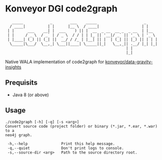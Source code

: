 # Konveyor DGI code2graph
```
   _____            _        ___    _____                     _     
  / ____|          | |      |__ \  / ____|                   | |    
 | |      ___    __| |  ___    ) || |  __  _ __  __ _  _ __  | |__  
 | |     / _ \  / _` | / _ \  / / | | |_ || '__|/ _` || '_ \ | '_ \ 
 | |____| (_) || (_| ||  __/ / /_ | |__| || |  | (_| || |_) || | | |
  \_____|\___/  \__,_| \___||____| \_____||_|   \__,_|| .__/ |_| |_|
                                                      | |           
                                                      |_|           
```

Native WALA implementation of code2graph for [konveyor/data-gravity-insights](https://github.com/konveyor/tackle-data-gravity-insights)

## Prequisits 
- Java 8 (or above)

## Usage

```man
./code2graph [-h] [-q] [-s <arg>]
Convert source code (project folder) or binary (*.jar, *.ear, *.war) to a
neo4j graph.

 -h,--help               Print this help message.
 -q,--quiet              Don't print logs to console.
 -s,--source-dir <arg>   Path to the source directory root.
```
